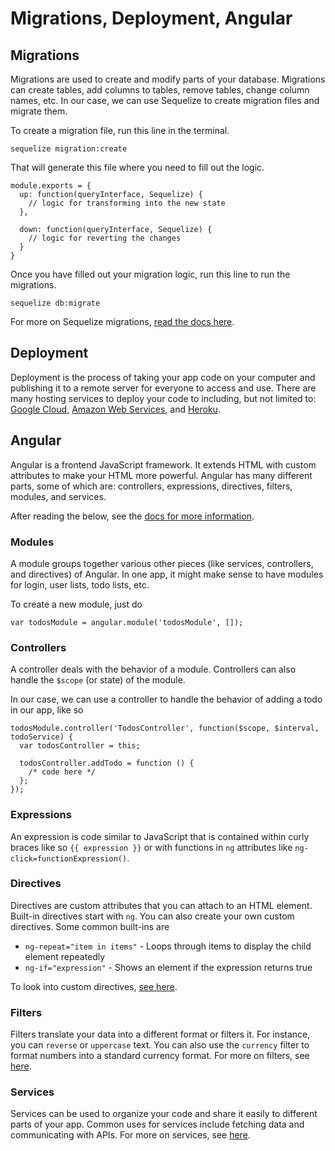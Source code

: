 # Migrations, Deployment, Angular

## Migrations
Migrations are used to create and modify parts of your database. Migrations can create tables, add columns to tables, remove tables, change column names, etc. In our case, we can use Sequelize to create migration files and migrate them.

To create a migration file, run this line in the terminal.
```
sequelize migration:create
```

That will generate this file where you need to fill out the logic.
```
module.exports = {
  up: function(queryInterface, Sequelize) {
    // logic for transforming into the new state
  },

  down: function(queryInterface, Sequelize) {
    // logic for reverting the changes
  }
}
```

Once you have filled out your migration logic, run this line to run the migrations.
```
sequelize db:migrate
```

For more on Sequelize migrations, [read the docs here](http://docs.sequelizejs.com/en/latest/docs/migrations/).

## Deployment
Deployment is the process of taking your app code on your computer and publishing it to a remote server for everyone to access and use. There are many hosting services to deploy your code to including, but not limited to: [Google Cloud](https://cloud.google.com/), [Amazon Web Services](http://aws.amazon.com/), and [Heroku](https://www.heroku.com/).

## Angular
Angular is a frontend JavaScript framework. It extends HTML with custom attributes to make your HTML more powerful. Angular has many different parts, some of which are: controllers, expressions, directives, filters, modules, and services.

After reading the below, see the [docs for more information](https://angularjs.org/).

### Modules
A module groups together various other pieces (like services, controllers, and directives) of Angular. In one app, it might make sense to have modules for login, user lists, todo lists, etc.

To create a new module, just do
```
var todosModule = angular.module('todosModule', []);
```

### Controllers
A controller deals with the behavior of a module. Controllers can also handle the `$scope` (or state) of the module.

In our case, we can use a controller to handle the behavior of adding a todo in our app, like so
```
todosModule.controller('TodosController', function($scope, $interval, todoService) {
  var todosController = this;

  todosController.addTodo = function () {
    /* code here */
  };
});
```

### Expressions
An expression is code similar to JavaScript that is contained within curly braces like so `{{ expression }}` or with functions in `ng` attributes like `ng-click=functionExpression()`.

### Directives
Directives are custom attributes that you can attach to an HTML element. Built-in directives start with `ng`. You can also create your own custom directives. Some common built-ins are

* `ng-repeat="item in items"` - Loops through items to display the child element repeatedly
* `ng-if="expression"` - Shows an element if the expression returns true

To look into custom directives, [see here](https://docs.angularjs.org/guide/directive).

### Filters
Filters translate your data into a different format or filters it. For instance, you can `reverse` or `uppercase` text. You can also use the `currency` filter to format numbers into a standard currency format. For more on filters, see [here](https://docs.angularjs.org/guide/filter).

### Services
Services can be used to organize your code and share it easily to different parts of your app. Common uses for services include fetching data and communicating with APIs. For more on services, see [here](https://docs.angularjs.org/guide/services).
